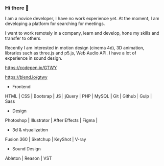 ### Hi there 👋

<!--
**ALEVOLDON/ALEVOLDON** is a ✨ _special_ ✨ repository because its `README.md` (this file) appears on your GitHub profile.

Here are some ideas to get you started:

- 🔭 I’m currently working on ...
- 🌱 I’m currently learning ...
- 👯 I’m looking to collaborate on ...
- 🤔 I’m looking for help with ...
- 💬 Ask me about ...
- 📫 How to reach me: ...
- 😄 Pronouns: ...
- ⚡ Fun fact: ...
-->

I am a novice developer, I have no work experience yet. At the moment, I am developing a platform for searching for meetings.

I want to work remotely in a company, learn and develop, hone my skills and transfer to others.

Recently I am interested in motion design (cinema 4d), 3D animation, libraries such as three.js and p5.js, Web Audio API. I have a lot of experience in sound design.

https://codepen.io/GTWY

https://blend.io/gtwy

- Frontend

HTML | CSS | Bootsrap | JS | jQuery | PHP | MySQL | Git | Github | Gulp | Sass

- Design

Photoshop | Illustrator | After Effects | Figma | 

- 3d & visualization

Fusion 360 | Sketchup | KeyShot | V-ray

- Sound Design

Ableton | Reason | VST
